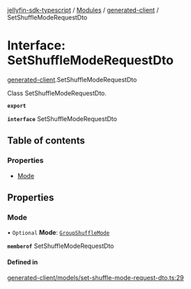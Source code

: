 [jellyfin-sdk-typescript](../README.md) / [Modules](../modules.md) / [generated-client](../modules/generated_client.md) / SetShuffleModeRequestDto

# Interface: SetShuffleModeRequestDto

[generated-client](../modules/generated_client.md).SetShuffleModeRequestDto

Class SetShuffleModeRequestDto.

**`export`**

**`interface`** SetShuffleModeRequestDto

## Table of contents

### Properties

- [Mode](generated_client.SetShuffleModeRequestDto.md#mode)

## Properties

### Mode

• `Optional` **Mode**: [`GroupShuffleMode`](../enums/generated_client.GroupShuffleMode.md)

**`memberof`** SetShuffleModeRequestDto

#### Defined in

[generated-client/models/set-shuffle-mode-request-dto.ts:29](https://github.com/thornbill/jellyfin-sdk-typescript/blob/b0f5501/src/generated-client/models/set-shuffle-mode-request-dto.ts#L29)
